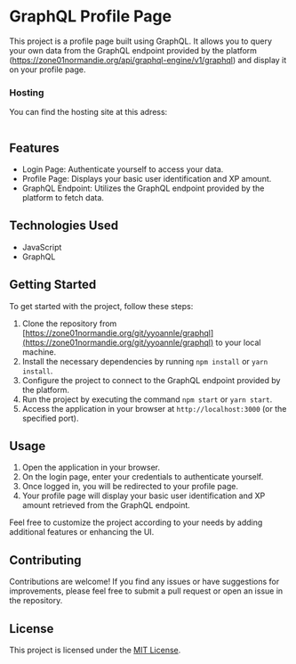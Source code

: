 # GraphQL Profile Page

This project is a profile page built using GraphQL. It allows you to query your own data from the GraphQL endpoint provided by the platform (https://zone01normandie.org/api/graphql-engine/v1/graphql) and display it on your profile page.

### Hosting 
You can find the hosting site at this adress:
```bash

```


## Features

- Login Page: Authenticate yourself to access your data.
- Profile Page: Displays your basic user identification and XP amount.
- GraphQL Endpoint: Utilizes the GraphQL endpoint provided by the platform to fetch data.

## Technologies Used

- JavaScript
- GraphQL

## Getting Started

To get started with the project, follow these steps:

1. Clone the repository from [https://zone01normandie.org/git/yyoannle/graphql](https://zone01normandie.org/git/yyoannle/graphql) to your local machine.
2. Install the necessary dependencies by running `npm install` or `yarn install`.
3. Configure the project to connect to the GraphQL endpoint provided by the platform.
4. Run the project by executing the command `npm start` or `yarn start`.
5. Access the application in your browser at `http://localhost:3000` (or the specified port).

## Usage

1. Open the application in your browser.
2. On the login page, enter your credentials to authenticate yourself.
3. Once logged in, you will be redirected to your profile page.
4. Your profile page will display your basic user identification and XP amount retrieved from the GraphQL endpoint.

Feel free to customize the project according to your needs by adding additional features or enhancing the UI.

## Contributing

Contributions are welcome! If you find any issues or have suggestions for improvements, please feel free to submit a pull request or open an issue in the repository.

## License

This project is licensed under the [MIT License](https://opensource.org/licenses/MIT).
